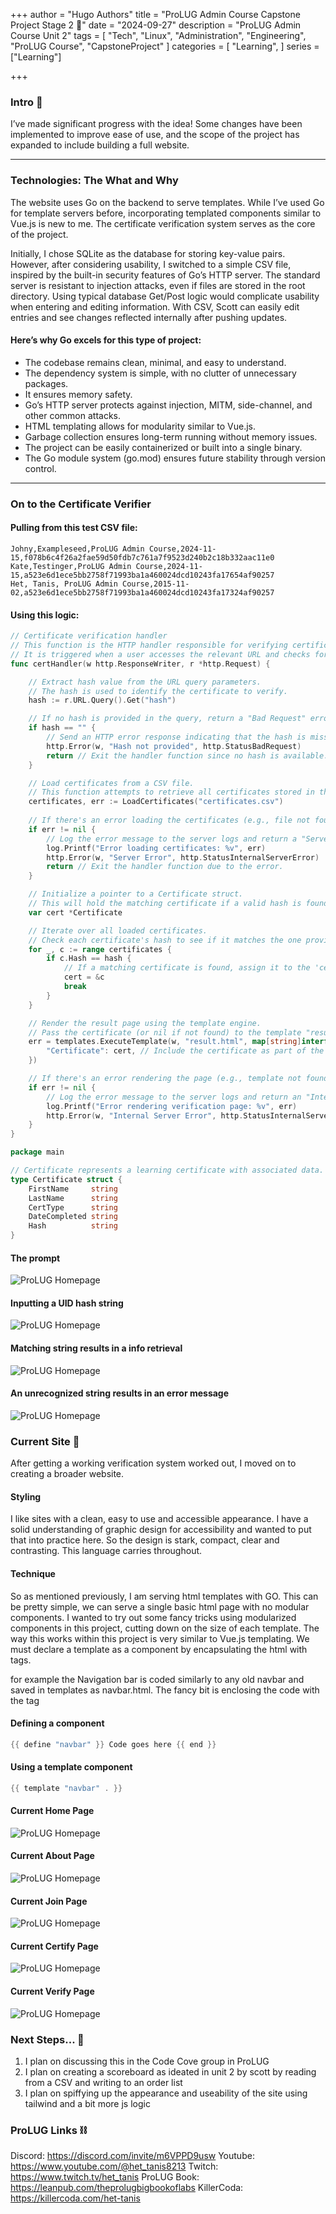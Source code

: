 +++
author = "Hugo Authors"
title = "ProLUG Admin Course Capstone Project Stage 2 🐧"
date = "2024-09-27"
description = "ProLUG Admin Course Unit 2"
tags = [
  "Tech", "Linux", "Administration", "Engineering", "ProLUG Course", "CapstoneProject"
]
categories = [
    "Learning",
]
series = ["Learning"]

+++

<!--more-->

### Intro 👋

I’ve made significant progress with the idea! Some changes have been implemented to improve ease of use, and the scope of the project has expanded to include building a full website.

---

### Technologies: The What and Why

The website uses Go on the backend to serve templates. While I’ve used Go for template servers before, incorporating templated components similar to Vue.js is new to me. The certificate verification system serves as the core of the project.

Initially, I chose SQLite as the database for storing key-value pairs. However, after considering usability, I switched to a simple CSV file, inspired by the built-in security features of Go’s HTTP server. The standard server is resistant to injection attacks, even if files are stored in the root directory. Using typical database Get/Post logic would complicate usability when entering and editing information. With CSV, Scott can easily edit entries and see changes reflected internally after pushing updates.

#### Here’s why Go excels for this type of project:

- The codebase remains clean, minimal, and easy to understand.
- The dependency system is simple, with no clutter of unnecessary packages.
- It ensures memory safety.
- Go’s HTTP server protects against injection, MITM, side-channel, and other common attacks.
- HTML templating allows for modularity similar to Vue.js.
- Garbage collection ensures long-term running without memory issues.
- The project can be easily containerized or built into a single binary.
- The Go module system (go.mod) ensures future stability through version control.

---

### On to the Certificate Verifier

#### Pulling from this test CSV file:

```csv
Johny,Exampleseed,ProLUG Admin Course,2024-11-15,f078b6c4f26a2fae59d50fdb7c761a7f9523d240b2c18b332aac11e0
Kate,Testinger,ProLUG Admin Course,2024-11-15,a523e6d1ece5bb2758f71993ba1a460024dcd10243fa17654af90257
Het, Tanis, ProLUG Admin Course,2015-11-02,a523e6d1ece5bb2758f71993ba1a460024dcd10243fa17324af90257
```

#### Using this logic:

```go
// Certificate verification handler
// This function is the HTTP handler responsible for verifying certificates.
// It is triggered when a user accesses the relevant URL and checks for a certificate based on a hash parameter.
func certHandler(w http.ResponseWriter, r *http.Request) {

    // Extract hash value from the URL query parameters.
    // The hash is used to identify the certificate to verify.
    hash := r.URL.Query().Get("hash")

    // If no hash is provided in the query, return a "Bad Request" error.
    if hash == "" {
        // Send an HTTP error response indicating that the hash is missing.
        http.Error(w, "Hash not provided", http.StatusBadRequest)
        return // Exit the handler function since no hash is available.
    }

    // Load certificates from a CSV file.
    // This function attempts to retrieve all certificates stored in the "certificates.csv" file.
    certificates, err := LoadCertificates("certificates.csv")
    
    // If there's an error loading the certificates (e.g., file not found or corrupted), log the error.
    if err != nil {
        // Log the error message to the server logs and return a "Server Error" to the client.
        log.Printf("Error loading certificates: %v", err)
        http.Error(w, "Server Error", http.StatusInternalServerError)
        return // Exit the handler function due to the error.
    }

    // Initialize a pointer to a Certificate struct.
    // This will hold the matching certificate if a valid hash is found.
    var cert *Certificate

    // Iterate over all loaded certificates.
    // Check each certificate's hash to see if it matches the one provided in the query.
    for _, c := range certificates {
        if c.Hash == hash {
            // If a matching certificate is found, assign it to the 'cert' pointer and break the loop.
            cert = &c
            break
        }
    }

    // Render the result page using the template engine.
    // Pass the certificate (or nil if not found) to the template "result.html" for display.
    err = templates.ExecuteTemplate(w, "result.html", map[string]interface{}{
        "Certificate": cert, // Include the certificate as part of the template data.
    })

    // If there's an error rendering the page (e.g., template not found or syntax error), log the issue.
    if err != nil {
        // Log the error message to the server logs and return an "Internal Server Error" to the client.
        log.Printf("Error rendering verification page: %v", err)
        http.Error(w, "Internal Server Error", http.StatusInternalServerError)
    }
}
```

```GO
package main

// Certificate represents a learning certificate with associated data.
type Certificate struct {
	FirstName     string
	LastName      string
	CertType      string
	DateCompleted string
	Hash          string
}
```
#### The prompt

![ProLUG Homepage](/images/Sep22site/shot5.png)

#### Inputting a UID hash string

![ProLUG Homepage](/images/Sep22site/shot6.png)

#### Matching string results in a info retrieval 

![ProLUG Homepage](/images/Sep22site/shot7.png)

#### An unrecognized string results in an error message

![ProLUG Homepage](/images/Sep22site/shot8.png)


### Current Site 💄

After getting a working verification system worked out, I moved on to creating a broader website. 

#### Styling

I like sites with a clean, easy to use and accessible appearance. I have a solid understanding of graphic design for accessibility and wanted to put that into practice here. So the design is stark, compact, clear and contrasting. This language carries throughout.

#### Technique

So as mentioned previously, I am serving html templates with GO. This can be pretty simple, we can serve a single basic html page with no modular components. I wanted to try out some fancy tricks using modularized components in this project, cutting down on the size of each template. The way this works within this project is very similar to Vue.js templating. We must declare a template as a component by encapsulating the html with tags.

for example the Navigation bar is coded similarly to any old navbar and saved in templates as navbar.html. The fancy bit is enclosing the code with the tag 

#### Defining a component

``` go
{{ define "navbar" }} Code goes here {{ end }}
```

#### Using a template component

``` go
{{ template "navbar" . }}
```

#### Current Home Page

![ProLUG Homepage](public/images/Sep22site/shot1.png)

#### Current About Page
![ProLUG Homepage](/public/images/Sep22site/shot2.png)

#### Current Join Page

![ProLUG Homepage](/static/images/Sep22site/shot3.png)

#### Current Certify Page

![ProLUG Homepage](/images/Sep22site/shot4.png)

#### Current Verify Page

![ProLUG Homepage](images/Sep22site/shot5.png)


### Next Steps... 🥾

1. I plan on discussing this in the Code Cove group in ProLUG
2. I plan on creating a scoreboard as ideated in unit 2 by scott by reading from a CSV and writing to an order list
3. I plan on spiffying up the appearance and useability of the site using tailwind and a bit more js logic

### ProLUG Links ⛓️

Discord: https://discord.com/invite/m6VPPD9usw
Youtube: https://www.youtube.com/@het_tanis8213
Twitch: https://www.twitch.tv/het_tanis
ProLUG Book: https://leanpub.com/theprolugbigbookoflabs
KillerCoda: https://killercoda.com/het-tanis